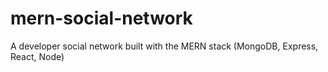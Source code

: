 # mern-social-network
A developer social network built with the MERN stack (MongoDB, Express, React, Node)
